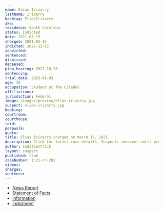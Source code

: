 ```yaml
---
name: Elias Irizarry
lastName: Irizarry
hashtag: EliasIrizarry
aka:
residence: South Carolina
status: Indicted
date: 2021-03-15
charged: 2021-03-15
indicted: 2021-12-15
convicted:
sentenced:
dismissed:
deceased:
plea_hearing: 2022-10-26
sentencing:
trial_date: 2023-01-03
age: 19
occupation: Student at The Citadel
affiliations:
jurisdiction: Federal
image: /images/preview/elias-irizarry.jpg
suspect: elias-irizarry.jpg
booking:
courtroom:
courthouse:
raid:
perpwalk:
quote:
title: Elias Irizarry charged on March 15, 2021
description: Click for latest case details. Suspects innocent until proven guilty.
author: seditiontrack
layout: suspect
published: true
caseNumber: 1:21-cr-282
videos:
charges:
sentence:
---
```


- [News Report](https://abcnews4.com/news/local/citadel-cadet-charged-in-capitol-riot-probe-bonds-out-of-jail-1st-court-date-set)
- [Statement of Facts](https://www.justice.gov/usao-dc/case-multi-defendant/file/1386301/download)
- [Information](https://www.justice.gov/usao-dc/case-multi-defendant/file/1386306/download)
- [Indictment](https://www.justice.gov/usao-dc/case-multi-defendant/file/1460131/download)
